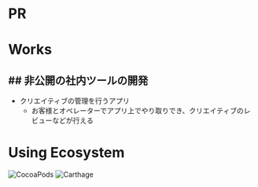 # PR

# Works

## ## 非公開の社内ツールの開発

- クリエイティブの管理を行うアプリ
  - お客様とオペレーターでアプリ上でやり取りでき、クリエイティブのレビューなどが行える

# Using Ecosystem

![CocoaPods](/cocoapods.png 'CocoaPods')
![Carthage](/carthage.png 'Carthage')
